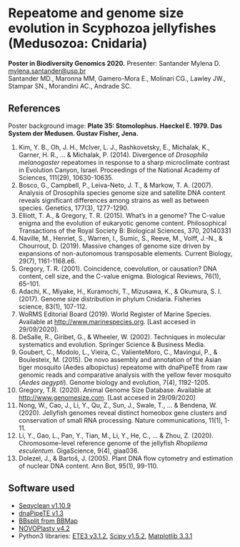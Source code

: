 # Repeatome and genome size evolution in Scyphozoa jellyfishes (Medusozoa: Cnidaria)
**Poster in Biodiversity Genomics 2020.**
Presenter: Santander Mylena D. mylena.santander@usp.br  
Santander MD., Maronna MM, Gamero-Mora E., Molinari CG., Lawley JW., Stampar SN., Morandini AC., Andrade SC.


## References
Poster background image: 
**Plate 35: Stomolophus. Haeckel E. 1979. Das System der Medusen. Gustav Fisher, Jena.**

1. Kim, Y. B., Oh, J. H., McIver, L. J., Rashkovetsky, E., Michalak, K., Garner, H. R., ... & Michalak, P. (2014). Divergence of *Drosophila melanogaster* repeatomes in response to a sharp microclimate contrast in Evolution Canyon, Israel. Proceedings of the National Academy of Sciences, 111(29), 10630-10635.
2. Bosco, G., Campbell, P., Leiva-Neto, J. T., & Markow, T. A. (2007). Analysis of Drosophila species genome size and satellite DNA content reveals significant differences among strains as well as between species. Genetics, 177(3), 1277-1290.
3. Elliott, T. A., & Gregory, T. R. (2015). What’s in a genome? The C-value enigma and the evolution of eukaryotic genome content. Philosophical Transactions of the Royal Society B: Biological Sciences,  370, 20140331
4. Naville, M., Henriet, S., Warren, I., Sumic, S., Reeve, M., Volff, J.-N., & Chourrout, D. (2019). Massive changes of genome size driven by expansions of non-autonomous transposable elements. Current Biology, 29(7), 1161-1168.e6. 
5. Gregory, T. R. (2001). Coincidence, coevolution, or causation? DNA content, cell size, and the C-value enigma. Biological Reviews, 76(1), 65–101. 
6. Adachi, K., Miyake, H., Kuramochi, T., Mizusawa, K., & Okumura, S. I. (2017). Genome size distribution in phylum Cnidaria. Fisheries science, 83(1), 107-112.
7. WoRMS Editorial Board (2019). World Register of Marine Species. Available at http://www.marinespecies.org. [Last accesed in 29/09/2020]. 
8. DeSalle, R., Giribet, G., & Wheeler, W. (2002). Techniques in molecular systematics and evolution. Springer Science & Business Media.
9. Goubert, C., Modolo, L., Vieira, C., ValienteMoro, C., Mavingui, P., & Boulesteix, M. (2015). De novo assembly and annotation of the Asian tiger mosquito (Aedes albopictus) repeatome with dnaPipeTE from raw genomic reads and comparative analysis with the yellow fever mosquito (*Aedes aegypti*). Genome biology and evolution, 7(4), 1192-1205.
10. Gregory, T.R. (2020). Animal Genome Size Database. Available at http://www.genomesize.com.  [Last accesed in 29/09/2020]
11. Nong, W., Cao, J., Li, Y., Qu, Z., Sun, J., Swale, T., ... & Bendena, W. (2020). Jellyfish genomes reveal distinct homeobox gene clusters and conservation of small RNA processing. Nature communications, 11(1), 1-11.
12. Li, Y., Gao, L., Pan, Y., Tian, M., Li, Y., He, C., ... & Zhou, Z. (2020). Chromosome-level reference genome of the jellyfish *Rhopilema esculentum*. GigaScience, 9(4), giaa036.
13. Dolezel, J., & Bartoš, J. (2005). Plant DNA flow cytometry and estimation of nuclear DNA content. Ann Bot, 95(1), 99-110.

## Software used
* [Seqyclean v1.10.9](https://github.com/ibest/seqyclean)
* [dnaPipeTE v1.3](https://github.com/clemgoub/dnaPipeTE)
* [BBsplit from BBMap](https://sourceforge.net/projects/bbmap/)
* [NOVOPlasty v4.2](https://github.com/ndierckx/NOVOPlasty)
* Python3 libraries: [ETE3 v3.1.2](http://etetoolkit.org/), [Scipy v1.5.2](https://www.scipy.org/), [Matplotlib 3.3.1](https://matplotlib.org/) 
